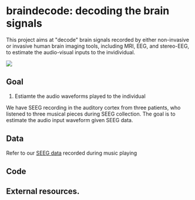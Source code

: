 # braindecode: decoding the brain signals

This project aims at "decode" brain signals recorded by either non-invasive or invasive human brain imaging tools, including MRI, EEG, and stereo-EEG, to estimate the audio-visual inputs to the invidividual. 


![](https://github.com/fahsuanlin/braindecode/blob/main/images/braindecode.png)

## Goal

1. Estiamte the audio waveforms played to the individual

We have SEEG recording in the auditory cortex from three patients, who listened to three musical pieces during SEEG collection. The goal is to estimate the audio input waveform given SEEG data.

## Data

Refer to our [SEEG data](https://github.com/fahsuanlin/labmanual/wiki/32:-Sample-data:-SEEG-recording-during-music-listening) recorded during music playing

## Code

## External resources.
